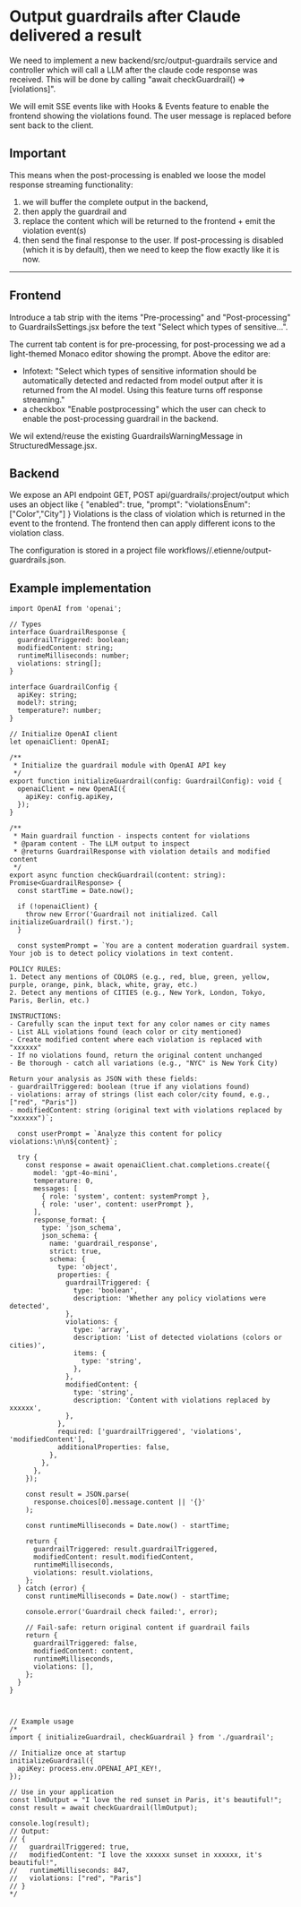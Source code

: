 # Output guardrails after Claude delivered a result

We need to implement a new backend/src/output-guardrails service and controller which will call a LLM after the claude code response was received. This will be done by calling "await checkGuardrail(<user message>) => [violations]".

We will emit SSE events like with Hooks & Events feature to enable the frontend showing the violations found. The user message is replaced before sent back to the client. 

**Important**
--------- 
This means when the post-processing is enabled we loose the model response streaming functionality:
1. we will buffer the complete output in the backend, 
2. then apply the guardrail and 
3. replace the content which will be returned to the frontend + emit the violation event(s)
4. then send the final response to the user. 
If post-processing is disabled (which it is by default), then we need to keep the flow exactly like it is now.
---------

## Frontend
Introduce a tab strip with the items "Pre-processing" and "Post-processing" to GuardrailsSettings.jsx before the text "Select which types of sensitive...".

The current tab content is for pre-processing, for post-processing we ad a light-themed Monaco editor showing the prompt.
Above the editor are:
* Infotext: "Select which types of sensitive information should be automatically detected and redacted from model output after it is returned from the AI model. Using this feature turns off response streaming."
* a checkbox "Enable postprocessing" which the user can check to enable the post-processing guardrail in the backend.

We wil extend/reuse the existing GuardrailsWarningMessage  in StructuredMessage.jsx.

## Backend
We expose an API endpoint GET, POST api/guardrails/:project/output which uses an object like 
{
   "enabled": true,
   "prompt": <guardrail prompt>
   "violationsEnum": ["Color","City"]
}
Violations is the class of violation which is returned in the event to the frontend. The frontend then can apply different icons to the violation class.

The configuration is stored in a project file workflows/<project>/.etienne/output-guardrails.json.

## Example implementation
```
import OpenAI from 'openai';

// Types
interface GuardrailResponse {
  guardrailTriggered: boolean;
  modifiedContent: string;
  runtimeMilliseconds: number;
  violations: string[];
}

interface GuardrailConfig {
  apiKey: string;
  model?: string;
  temperature?: number;
}

// Initialize OpenAI client
let openaiClient: OpenAI;

/**
 * Initialize the guardrail module with OpenAI API key
 */
export function initializeGuardrail(config: GuardrailConfig): void {
  openaiClient = new OpenAI({
    apiKey: config.apiKey,
  });
}

/**
 * Main guardrail function - inspects content for violations
 * @param content - The LLM output to inspect
 * @returns GuardrailResponse with violation details and modified content
 */
export async function checkGuardrail(content: string): Promise<GuardrailResponse> {
  const startTime = Date.now();

  if (!openaiClient) {
    throw new Error('Guardrail not initialized. Call initializeGuardrail() first.');
  }

  const systemPrompt = `You are a content moderation guardrail system. Your job is to detect policy violations in text content.

POLICY RULES:
1. Detect any mentions of COLORS (e.g., red, blue, green, yellow, purple, orange, pink, black, white, gray, etc.)
2. Detect any mentions of CITIES (e.g., New York, London, Tokyo, Paris, Berlin, etc.)

INSTRUCTIONS:
- Carefully scan the input text for any color names or city names
- List ALL violations found (each color or city mentioned)
- Create modified content where each violation is replaced with "xxxxxx"
- If no violations found, return the original content unchanged
- Be thorough - catch all variations (e.g., "NYC" is New York City)

Return your analysis as JSON with these fields:
- guardrailTriggered: boolean (true if any violations found)
- violations: array of strings (list each color/city found, e.g., ["red", "Paris"])
- modifiedContent: string (original text with violations replaced by "xxxxxx")`;

  const userPrompt = `Analyze this content for policy violations:\n\n${content}`;

  try {
    const response = await openaiClient.chat.completions.create({
      model: 'gpt-4o-mini',
      temperature: 0,
      messages: [
        { role: 'system', content: systemPrompt },
        { role: 'user', content: userPrompt },
      ],
      response_format: {
        type: 'json_schema',
        json_schema: {
          name: 'guardrail_response',
          strict: true,
          schema: {
            type: 'object',
            properties: {
              guardrailTriggered: {
                type: 'boolean',
                description: 'Whether any policy violations were detected',
              },
              violations: {
                type: 'array',
                description: 'List of detected violations (colors or cities)',
                items: {
                  type: 'string',
                },
              },
              modifiedContent: {
                type: 'string',
                description: 'Content with violations replaced by xxxxxx',
              },
            },
            required: ['guardrailTriggered', 'violations', 'modifiedContent'],
            additionalProperties: false,
          },
        },
      },
    });

    const result = JSON.parse(
      response.choices[0].message.content || '{}'
    );

    const runtimeMilliseconds = Date.now() - startTime;

    return {
      guardrailTriggered: result.guardrailTriggered,
      modifiedContent: result.modifiedContent,
      runtimeMilliseconds,
      violations: result.violations,
    };
  } catch (error) {
    const runtimeMilliseconds = Date.now() - startTime;
    
    console.error('Guardrail check failed:', error);
    
    // Fail-safe: return original content if guardrail fails
    return {
      guardrailTriggered: false,
      modifiedContent: content,
      runtimeMilliseconds,
      violations: [],
    };
  }
}



// Example usage
/*
import { initializeGuardrail, checkGuardrail } from './guardrail';

// Initialize once at startup
initializeGuardrail({
  apiKey: process.env.OPENAI_API_KEY!,
});

// Use in your application
const llmOutput = "I love the red sunset in Paris, it's beautiful!";
const result = await checkGuardrail(llmOutput);

console.log(result);
// Output:
// {
//   guardrailTriggered: true,
//   modifiedContent: "I love the xxxxxx sunset in xxxxxx, it's beautiful!",
//   runtimeMilliseconds: 847,
//   violations: ["red", "Paris"]
// }
*/
```